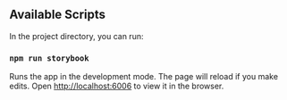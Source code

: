 ## Available Scripts

In the project directory, you can run:

### `npm run storybook`

Runs the app in the development mode. The page will reload if you make edits.
Open [http://localhost:6006](http://localhost:6006) to view it in the browser.
